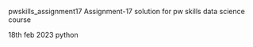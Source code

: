 pwskills_assignment17
Assignment-17 solution for pw skills data science course

18th feb 2023 python
